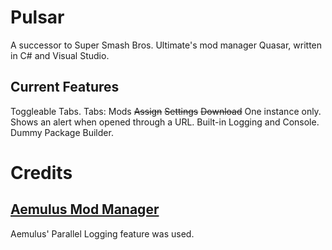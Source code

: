 # Pulsar
 A successor to Super Smash Bros. Ultimate's mod manager Quasar, written in C# and Visual Studio.

## Current Features
 Toggleable Tabs.
    Tabs:
        Mods
        ~~Assign~~
        ~~Settings~~
        ~~Download~~
 One instance only.
 Shows an alert when opened through a URL.
 Built-in Logging and Console.
 Dummy Package Builder.

# Credits
## [Aemulus Mod Manager](https://github.com/TekkaGB/AemulusModManager)
 Aemulus' Parallel Logging feature was used.